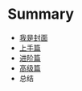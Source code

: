 # Summary

* [我是封面](README.md)
* [上手篇](chapter1.md)
* [进阶篇](chapter2.md)
* [高级篇](chapter3.md)
* 总结


